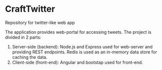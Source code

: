 # CraftTwitter
Repository for twitter-like web app

The application provides web-portal for accessing tweets. The project is divided in 2 parts:

1. Server-side (backend): Node.js and Express used for web-server and providing REST endpoints. Redis is used as an in-memory data store for caching the data.
2. Client-side (front-end): Angular and bootstap used for front-end.
